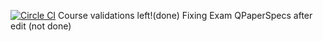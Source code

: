 [![Circle CI](https://circleci.com/gh/amsourav/grader.svg?style=svg)](https://circleci.com/gh/amsourav/grader)
Course validations left!(done)
Fixing Exam QPaperSpecs after edit (not done)
